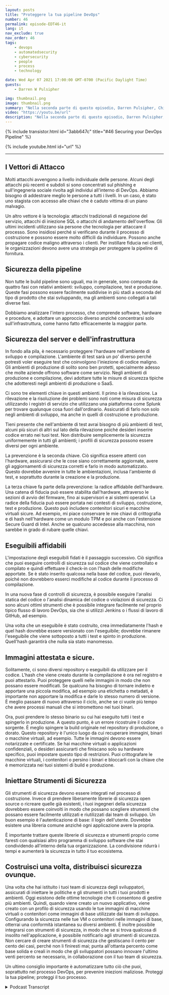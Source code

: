 ```yaml
---
layout: posts
title: "Proteggere la tua pipeline DevOps"
number: 46
permalink: episode-EDT46-it
lang: it
nav_exclude: true
nav_order: 46
tags:
    - devops
    - automatedsecurity
    - cybersecurity
    - people
    - process
    - technology

date: Wed Apr 07 2021 17:00:00 GMT-0700 (Pacific Daylight Time)
guests:
    - Darren W Pulsipher

img: thumbnail.png
image: thumbnail.png
summary: "Nella seconda parte di questo episodio, Darren Pulsipher, Chief Solution Architect di Intel, fornisce consigli pratici per proteggere ogni fase del DevOps pipeline, incluso la protezione dell'hardware e delle pile software con il hardware radice di fiducia, la scansione di sicurezza, i container/VM attestati ed criptati e altro ancora."
video: "https://youtu.be/url"
description: "Nella seconda parte di questo episodio, Darren Pulsipher, Chief Solution Architect di Intel, fornisce consigli pratici per proteggere ogni fase del DevOps pipeline, incluso la protezione dell'hardware e delle pile software con il hardware radice di fiducia, la scansione di sicurezza, i container/VM attestati ed criptati e altro ancora."
---
```


<div>
{% include transistor.html id="3abb647c" title="#46 Securing your DevOps Pipeline" %}

{% include youtube.html id="url" %}
</div>

---

## I Vettori di Attacco

Molti attacchi avvengono a livello individuale delle persone. Alcuni degli attacchi più recenti e subdoli si sono concentrati sul phishing e sull'ingegneria sociale rivolta agli individui all'interno di DevOps. Abbiamo bisogno di addestrare meglio le persone a tutti i livelli. In un caso, è stato uno stagista con accesso alle chiavi che è caduto vittima di un piano malvagio.

Un altro vettore è la tecnologia: attacchi tradizionali di negazione del servizio, attacchi di iniezione SQL o attacchi di andamento dell'overflow. Gli ultimi incidenti utilizzano sia persone che tecnologia per attaccare il processo. Sono insidiosi perché si verificano durante il processo di costruzione e possono essere molto difficili da individuare. Possono anche propagare codice maligno attraverso i clienti. Per instillare fiducia nei clienti, le organizzazioni devono avere una strategia per proteggere la pipeline di fornitura.

## Sicurezza della pipeline

Non tutte le build pipeline sono uguali, ma in generale, sono composte da quattro fasi con relativi ambienti: sviluppo, compilazione, test e produzione. Queste fasi possono essere facilmente suddivise in più stadi a seconda del tipo di prodotto che stai sviluppando, ma gli ambienti sono collegati a tali diverse fasi.

Dobbiamo analizzare l'intero processo, che comprende software, hardware e procedure, e adottare un approccio diverso anziché concentrarsi solo sull'infrastruttura, come hanno fatto efficacemente la maggior parte.

## Sicurezza del server e dell'infrastruttura

In fondo alla pila, è necessario proteggere l'hardware nell'ambiente di sviluppo e compilazione. L'ambiente di test sarà un po' diverso perché potresti voler eseguire test che coinvolgono l'iniezione di codice maligno. Gli ambienti di produzione di solito sono ben protetti, specialmente adesso che molte aziende offrono software come servizio. Negli ambienti di produzione e compilazione, devi adottare tutte le misure di sicurezza tipiche che adotteresti negli ambienti di produzione o SaaS.

Ci sono tre elementi chiave in questi ambienti. Il primo è la rilevazione. La rilevazione e la risoluzione dei problemi sono noti come misura di sicurezza utilizzando i registri di servizio che utilizzano una piattaforma come Splunk per trovare qualunque cosa fuori dall'ordinario. Assicurati di farlo non solo negli ambienti di sviluppo, ma anche in quelli di costruzione e produzione.

Tieni presente che nell'ambiente di test avrai bisogno di più ambienti di test, alcuni più sicuri di altri sul lato della rilevazione poiché desideri inserire codice errato nei tuoi test. Non distribuire semplicemente la sicurezza uniformemente in tutti gli ambienti; i profili di sicurezza possono essere diversi per ogni ambiente.

La prevenzione è la seconda chiave. Ciò significa essere attenti con l'hardware, assicurarsi che le cose siano correttamente aggiornate, avere gli aggiornamenti di sicurezza corretti e farlo in modo automatizzato. Questo dovrebbe avvenire in tutte le ambientazioni, inclusa l'ambiente di test, e soprattutto durante la creazione e la produzione.

La terza chiave fa parte della prevenzione: la radice affidabile dell'hardware. Una catena di fiducia può essere stabilita dall'hardware, attraverso le sezioni di avvio del firmware, fino ai supervisori e ai sistemi operativi. La radice della fiducia può essere portata nei contesti di sviluppo, costruzione, test e produzione. Questo può includere contenitori sicuri e macchine virtuali sicure. Ad esempio, mi piace conservare le mie chiavi di crittografia e di hash nell'hardware come un modulo TPM e poi anche con l'estensione Secure Guard di Intel. Anche se qualcuno accedesse alla macchina, non sarebbe in grado di rubare quelle chiavi.

## Eseguibili affidabili

L'impostazione degli eseguibili fidati è il passaggio successivo. Ciò significa che puoi eseguire controlli di sicurezza sul codice che viene controllato e compilato e quindi effettuare il check-in con l'hash delle modifiche apportate. Se è stato inserito qualcosa nella base del codice, puoi rilevarlo, poiché non dovrebbero esserci modifiche al codice durante il processo di compilazione.

In una nuova fase di controlli di sicurezza, è possibile eseguire l'analisi statica del codice o l'analisi dinamica del codice o violazioni di sicurezza. Ci sono alcuni ottimi strumenti che è possibile integrare facilmente nel proprio tipico flusso di lavoro DevOps, sia che si utilizzi Jenkins o i flussi di lavoro di GitHub, ad esempio.

Una volta che un eseguibile è stato costruito, crea immediatamente l'hash e quel hash dovrebbe essere versionato con l'eseguibile; dovrebbe rimanere l'eseguibile che viene sottoposto a tutti i test e spinto in produzione. Quell'hash garantirà che nulla sia stato manomesso.

## Immagini attestata e sicure.

Solitamente, ci sono diversi repository o eseguibili da utilizzare per il codice. L'hash che viene creato durante la compilazione è ora nel registro e puoi attestarlo. Puoi proteggere quelli nelle immagini in modo che non possano essere modificati. Se qualcuno ha bisogno di tornare indietro e apportare una piccola modifica, ad esempio una etichetta o metadati, è importante non apportare la modifica e darle lo stesso numero di versione. È meglio passare di nuovo attraverso il ciclo, anche se ci vuole più tempo che avere processi manuali che si intromettono nei tuoi binari.

Ora, puoi prendere lo stesso binario su cui hai eseguito tutti i test e spingerlo in produzione. A questo punto, è un errore ricostruire il codice sorgente. È meglio spingere la build originale nel repository di produzione, o dorato. Questo repository è l'unico luogo da cui recuperare immagini, binari o macchine virtuali, ad esempio. Tutte le immagini devono essere notarizzate e certificate. Se hai macchine virtuali o applicazioni confidenziali, o desideri assicurarti che finiscano solo su hardware specifico, puoi impostare questo tipo di restrizioni. Puoi crittografare le macchine virtuali, i contenitori o persino i binari e bloccarli con la chiave che è memorizzata nei tuoi sistemi di build e produzione.

## Iniettare Strumenti di Sicurezza

Gli strumenti di sicurezza devono essere integrati nel processo di costruzione. Invece di prendere liberamente librerie di sicurezza open source o ricreare quelle già esistenti, i tuoi ingegneri della sicurezza dovrebbero essere coinvolti in modo che possano scegliere strumenti che possano essere facilmente utilizzati e riutilizzati dai team di sviluppo. Un buon esempio è l'autenticazione di base: il login dell'utente. Dovrebbe esistere una libreria comune anziché ogni applicazione avere la propria.

È importante trattare queste librerie di sicurezza e strumenti proprio come faresti con qualsiasi altro programma di sviluppo software che stai condividendo all'interno della tua organizzazione. La condivisione ridurrà i tempi e aumenterà la sicurezza in tutto il tuo ecosistema.

## Costruisci una volta, distribuisci sicurezza ovunque.

Una volta che hai istituito i tuoi team di sicurezza degli sviluppatori, assicurati di iniettare le politiche e gli strumenti in tutti i tuoi prodotti e ambienti. Oggi esistono delle ottime tecnologie che ti consentono di gestire più ambienti. Quindi, quando viene creato un nuovo applicativo, viene creato con un profilo di sicurezza usando le tue immagini di macchine virtuali o contenitori come immagini di base utilizzate dai team di sviluppo. Configurando la sicurezza nelle tue VM o contenitori nelle immagini di base, otterrai una conformità istantanea su diversi ambienti. È inoltre possibile integrarsi con strumenti di sicurezza, in modo che se si trova qualcosa di insolito nell'applicazione, è possibile notificarlo agli strumenti di sicurezza. Non cercare di creare strumenti di sicurezza che gestiscano il cento per cento dei casi, perché non li finiresti mai; punta all'ottanta percento come base solida e creali in modo che gli sviluppatori possano innovare l'ultimo venti percento se necessario, in collaborazione con il tuo team di sicurezza.

Un ultimo consiglio importante è automatizzare tutto ciò che puoi, soprattutto nel processo DevOps, per prevenire iniezioni maliziose. Proteggi la tua pipeline; proteggi il tuo processo.



<details>
<summary> Podcast Transcript </summary>

<p></p>

</details>
